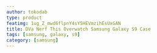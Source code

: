 ```yaml
---
author: tokodab
type: product
featimg: 1ug_Z_mwd6flpnY4sY5HEVmzihEsUxGAN
title: DVa Nerf This Overwatch Samsung Galaxy S9 Case
tags: [samsung, galaxy, s9]
category: [samsung]
---
```

